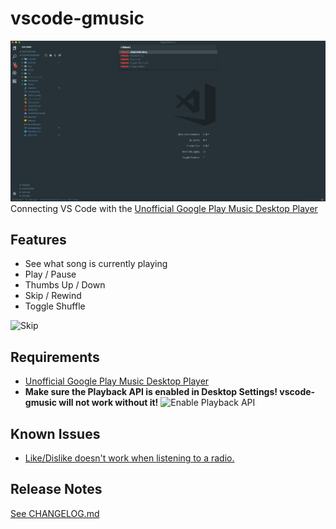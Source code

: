 # vscode-gmusic

![Overview](.github/Commands.png)
Connecting VS Code with the [Unofficial Google Play Music Desktop Player](https://googleplaymusicdesktopplayer.com/)

## Features

* See what song is currently playing
* Play / Pause
* Thumbs Up / Down
* Skip / Rewind
* Toggle Shuffle

![Skip](.github/skipSong.gif)

## Requirements

* [Unofficial Google Play Music Desktop Player](https://googleplaymusicdesktopplayer.com/)
* **Make sure the Playback API is enabled in Desktop Settings! vscode-gmusic will not work without it!**
![Enable Playback API](.github/playbackAPI.gif)

## Known Issues

* [Like/Dislike doesn't work when listening to a radio.](https://github.com/nbd9/vscode-gmusic/issues/1)

## Release Notes

[See CHANGELOG.md](CHANGELOG.md)
